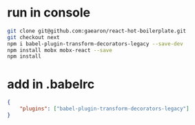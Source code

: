 # run in console
```sh
git clone git@github.com:gaearon/react-hot-boilerplate.git
git checkout next
npm i babel-plugin-transform-decorators-legacy --save-dev
npm install mobx mobx-react --save
npm install
```

# add in .babelrc
```json
{
    "plugins": ["babel-plugin-transform-decorators-legacy"]
}
```